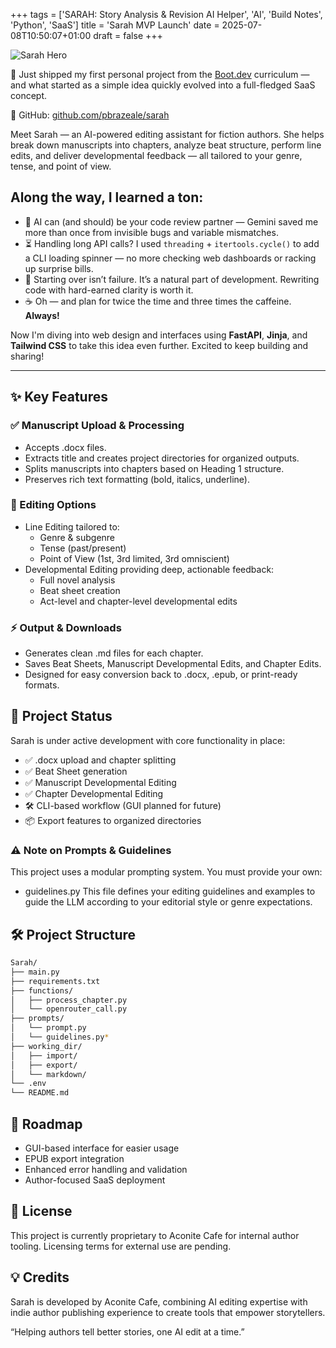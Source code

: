 +++
tags = ['SARAH: Story Analysis & Revision AI Helper', 'AI', 'Build Notes', 'Python', 'SaaS']
title = 'Sarah MVP Launch'
date = 2025-07-08T10:50:07+01:00
draft = false
+++

![Sarah Hero](https://pbrazeale.github.io/images/sarah_hero.jpg)

🚀 Just shipped my first personal project from the [Boot.dev](https://Boot.dev) curriculum — and what started as a simple idea quickly evolved into a full-fledged SaaS concept.

🔗 GitHub: [github.com/pbrazeale/sarah](https://github.com/pbrazeale/sarah)

Meet Sarah — an AI-powered editing assistant for fiction authors. She helps break down manuscripts into chapters, analyze beat structure, perform line edits, and deliver developmental feedback — all tailored to your genre, tense, and point of view.

## Along the way, I learned a ton:

- 🧠 AI can (and should) be your code review partner — Gemini saved me more than once from invisible bugs and variable mismatches.
- ⏳ Handling long API calls? I used `threading` + `itertools.cycle()` to add a CLI loading spinner — no more checking web dashboards or racking up surprise bills.
- 🔄 Starting over isn’t failure. It’s a natural part of development. Rewriting code with hard-earned clarity is worth it.
- ☕ Oh — and plan for twice the time and three times the caffeine. **Always!**

Now I'm diving into web design and interfaces using **FastAPI**, **Jinja**, and **Tailwind CSS** to take this idea even further. Excited to keep building and sharing!

---

## ✨ Key Features

### ✅ Manuscript Upload & Processing

- Accepts .docx files.
- Extracts title and creates project directories for organized outputs.
- Splits manuscripts into chapters based on Heading 1 structure.
- Preserves rich text formatting (bold, italics, underline).

### 📝 Editing Options

- Line Editing tailored to:
  - Genre & subgenre
  - Tense (past/present)
  - Point of View (1st, 3rd limited, 3rd omniscient)
- Developmental Editing providing deep, actionable feedback:
  - Full novel analysis
  - Beat sheet creation
  - Act-level and chapter-level developmental edits

### ⚡ Output & Downloads

- Generates clean .md files for each chapter.
- Saves Beat Sheets, Manuscript Developmental Edits, and Chapter Edits.
- Designed for easy conversion back to .docx, .epub, or print-ready formats.

## 🚧 Project Status

Sarah is under active development with core functionality in place:

- ✅ .docx upload and chapter splitting
- ✅ Beat Sheet generation
- ✅ Manuscript Developmental Editing
- ✅ Chapter Developmental Editing
- 🛠️ CLI-based workflow (GUI planned for future)
- 📦 Export features to organized directories

### ⚠️ Note on Prompts & Guidelines

This project uses a modular prompting system. You must provide your own:

- guidelines.py This file defines your editing guidelines and examples to guide the LLM according to your editorial style or genre expectations.

## 🛠️ Project Structure

```bash
Sarah/
├── main.py
├── requirements.txt
├── functions/
│   ├── process_chapter.py
│   └── openrouter_call.py
├── prompts/
│   └── prompt.py
│   └── guidelines.py*
├── working_dir/
│   ├── import/
│   ├── export/
│   └── markdown/
└── .env
└── README.md
```

## 📅 Roadmap

- GUI-based interface for easier usage
- EPUB export integration
- Enhanced error handling and validation
- Author-focused SaaS deployment

## 📄 License

This project is currently proprietary to Aconite Cafe for internal author tooling. Licensing terms for external use are pending.

## 💡 Credits

Sarah is developed by Aconite Cafe, combining AI editing expertise with indie author publishing experience to create tools that empower storytellers.

“Helping authors tell better stories, one AI edit at a time.”
